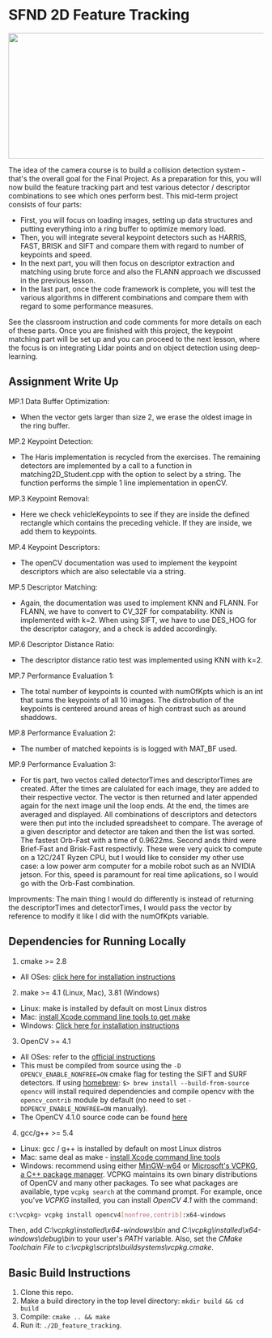 # SFND 2D Feature Tracking

<img src="images/keypoints.png" width="820" height="248" />

The idea of the camera course is to build a collision detection system - that's the overall goal for the Final Project. As a preparation for this, you will now build the feature tracking part and test various detector / descriptor combinations to see which ones perform best. This mid-term project consists of four parts:

* First, you will focus on loading images, setting up data structures and putting everything into a ring buffer to optimize memory load. 
* Then, you will integrate several keypoint detectors such as HARRIS, FAST, BRISK and SIFT and compare them with regard to number of keypoints and speed. 
* In the next part, you will then focus on descriptor extraction and matching using brute force and also the FLANN approach we discussed in the previous lesson. 
* In the last part, once the code framework is complete, you will test the various algorithms in different combinations and compare them with regard to some performance measures. 

See the classroom instruction and code comments for more details on each of these parts. Once you are finished with this project, the keypoint matching part will be set up and you can proceed to the next lesson, where the focus is on integrating Lidar points and on object detection using deep-learning. 

## Assignment Write Up
MP.1 Data Buffer Optimization: 
* When the vector gets larger than size 2, we erase the oldest image in the ring buffer. 

MP.2 Keypoint Detection: 
* The Haris implementation is recycled from the exercises. The remaining detectors are implemented by a call to a function in matching2D_Student.cpp with the option to select by a string. The function performs the simple 1 line implementation in openCV.

MP.3 Keypoint Removal:
* Here we check vehicleKeypoints to see if they are inside the defined rectangle which contains the preceding vehicle. If they are inside, we add them to keypoints. 

MP.4 Keypoint Descriptors:
* The openCV documentation was used to implement the keypoint descriptors which are also selectable via a string. 

MP.5 Descriptor Matching:
* Again, the documentation was used to implement KNN and FLANN. For FLANN, we have to convert to CV_32F for compatability. KNN is implemented with k=2. When using SIFT, we have to use DES_HOG for the descriptor catagory, and a check is added accordingly. 

MP.6 Descriptor Distance Ratio:
* The descriptor distance ratio test was implemented using KNN with k=2. 

MP.7 Performance Evaluation 1:
* The total number of keypoints is counted with numOfKpts which is an int that sums the keypoints of all 10 images. The distrobution of the keypoints is centered around areas of high contrast such as around shaddows. 

MP.8 Performance Evaluation 2:
* The number of matched kepoints is is logged with MAT_BF used. 

MP.9 Performance Evaluation 3:
* For tis part, two vectos called detectorTimes and descriptorTimes are created. After the times are calulated for each image, they are added to their respective vector. The vector is then returned and later appended again for the next image unil the loop ends. At the end, the times are averaged and displayed. All combinations of descriptors and detectors were then put into the included spreadsheet to compare. The average of a given descriptor and detector are taken and then the list was sorted. The fastest Orb-Fast with a time of 0.9622ms. Second ands third were Brief-Fast and Brisk-Fast respectivly. These were very quick to compute on a 12C/24T Ryzen CPU, but I would like to consider my other use case: a low power arm computer for a mobile robot such as an NVIDIA jetson. For this, speed is paramount for real time aplications, so I would go with the Orb-Fast combination. 

Improvments:
The main thing I would do differently is instead of returning the descriptorTimes and detectorTimes, I would pass the vector by reference to modify it like I did with the numOfKpts variable.


## Dependencies for Running Locally
1. cmake >= 2.8
 * All OSes: [click here for installation instructions](https://cmake.org/install/)

2. make >= 4.1 (Linux, Mac), 3.81 (Windows)
 * Linux: make is installed by default on most Linux distros
 * Mac: [install Xcode command line tools to get make](https://developer.apple.com/xcode/features/)
 * Windows: [Click here for installation instructions](http://gnuwin32.sourceforge.net/packages/make.htm)

3. OpenCV >= 4.1
 * All OSes: refer to the [official instructions](https://docs.opencv.org/master/df/d65/tutorial_table_of_content_introduction.html)
 * This must be compiled from source using the `-D OPENCV_ENABLE_NONFREE=ON` cmake flag for testing the SIFT and SURF detectors. If using [homebrew](https://brew.sh/): `$> brew install --build-from-source opencv` will install required dependencies and compile opencv with the `opencv_contrib` module by default (no need to set `-DOPENCV_ENABLE_NONFREE=ON` manually). 
 * The OpenCV 4.1.0 source code can be found [here](https://github.com/opencv/opencv/tree/4.1.0)

4. gcc/g++ >= 5.4
  * Linux: gcc / g++ is installed by default on most Linux distros
  * Mac: same deal as make - [install Xcode command line tools](https://developer.apple.com/xcode/features/)
  * Windows: recommend using either [MinGW-w64](http://mingw-w64.org/doku.php/start) or [Microsoft's VCPKG, a C++ package manager](https://docs.microsoft.com/en-us/cpp/build/install-vcpkg?view=msvc-160&tabs=windows). VCPKG maintains its own binary distributions of OpenCV and many other packages. To see what packages are available, type `vcpkg search` at the command prompt. For example, once you've _VCPKG_ installed, you can install _OpenCV 4.1_ with the command:
```bash
c:\vcpkg> vcpkg install opencv4[nonfree,contrib]:x64-windows
```
Then, add *C:\vcpkg\installed\x64-windows\bin* and *C:\vcpkg\installed\x64-windows\debug\bin* to your user's _PATH_ variable. Also, set the _CMake Toolchain File_ to *c:\vcpkg\scripts\buildsystems\vcpkg.cmake*.


## Basic Build Instructions

1. Clone this repo.
2. Make a build directory in the top level directory: `mkdir build && cd build`
3. Compile: `cmake .. && make`
4. Run it: `./2D_feature_tracking`.
